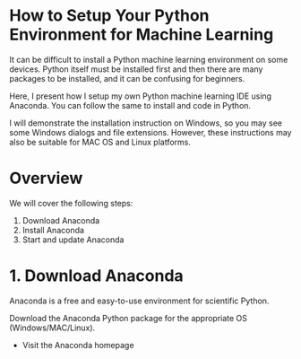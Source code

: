 # How to Setup Your Python Environment for Machine Learning

It can be difficult to install a Python machine learning environment on some devices. Python itself must be installed first and then there are many packages to be installed, and it can be confusing for beginners.

Here, I present how I setup my own Python machine learning IDE using Anaconda. You can follow the same to install and code in Python.

I will demonstrate the installation instruction on Windows, so you may see some Windows dialogs and file extensions. However, these instructions may also be suitable for MAC OS and Linux platforms. 

# Overview
We will cover the following steps:

1. Download Anaconda
2. Install Anaconda
3. Start and update Anaconda

# 1. Download Anaconda
Anaconda is a free and easy-to-use environment for scientific Python.

Download the Anaconda Python package for the appropriate OS (Windows/MAC/Linux).
* Visit the Anaconda homepage
